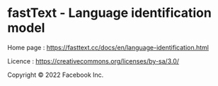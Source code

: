 ﻿# fastText - Language identification model

Home page : https://fasttext.cc/docs/en/language-identification.html

Licence : https://creativecommons.org/licenses/by-sa/3.0/

Copyright © 2022 Facebook Inc.